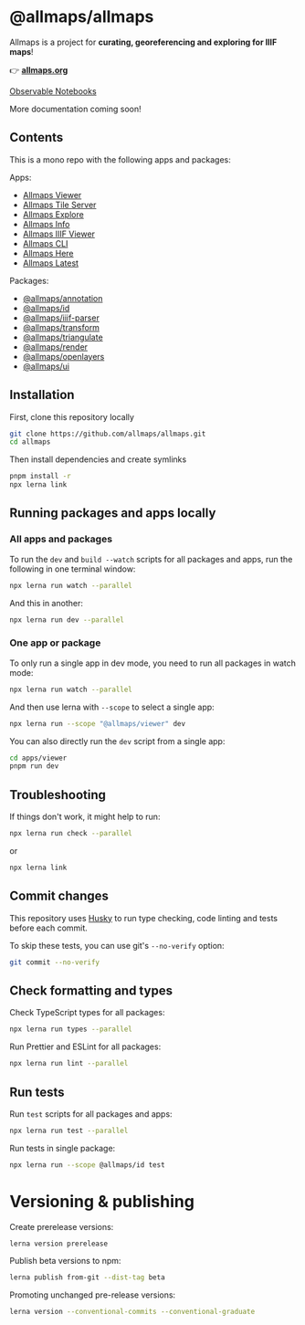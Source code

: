 # @allmaps/allmaps

Allmaps is a project for **curating, georeferencing and exploring for IIIF maps**!

👉 **[allmaps.org](https://allmaps.org/)**

[Observable Notebooks](https://observablehq.com/@allmaps?tab=notebooks)

More documentation coming soon!

## Contents

This is a mono repo with the following apps and packages:

Apps:

- [Allmaps Viewer](apps/viewer)
- [Allmaps Tile Server](apps/tileserver)
- [Allmaps Explore](apps/explore)
- [Allmaps Info](apps/info)
- [Allmaps IIIF Viewer](apps/iiif)
- [Allmaps CLI](apps/cli)
- [Allmaps Here](apps/here)
- [Allmaps Latest](apps/latest)

Packages:

- [@allmaps/annotation](packages/annotation)
- [@allmaps/id](packages/id)
- [@allmaps/iiif-parser](packages/iiif-parser)
- [@allmaps/transform](packages/transform)
- [@allmaps/triangulate](packages/triangulate)
- [@allmaps/render](packages/render)
- [@allmaps/openlayers](packages/openlayers)
- [@allmaps/ui](packages/ui)

## Installation

First, clone this repository locally

```sh
git clone https://github.com/allmaps/allmaps.git
cd allmaps
```

Then install dependencies and create symlinks

```sh
pnpm install -r
npx lerna link
```

## Running packages and apps locally

### All apps and packages

To run the `dev` and `build --watch` scripts for all packages and apps, run the following in one terminal window:

```sh
npx lerna run watch --parallel
```

And this in another:

```sh
npx lerna run dev --parallel
```

### One app or package

To only run a single app in dev mode, you need to run all packages in watch mode:

```sh
npx lerna run watch --parallel
```

And then use lerna with `--scope` to select a single app:

```sh
npx lerna run --scope "@allmaps/viewer" dev
```

You can also directly run the `dev` script from a single app:

```sh
cd apps/viewer
pnpm run dev
```

## Troubleshooting

If things don't work, it might help to run:

```sh
npx lerna run check --parallel
```

or

```sh
npx lerna link
```


## Commit changes

This repository uses [Husky](https://typicode.github.io/husky/) to run type checking, code linting and tests before each commit.

To skip these tests, you can use git's `--no-verify` option:

```sh
git commit --no-verify
```

## Check formatting and types

Check TypeScript types for all packages:

```sh
npx lerna run types --parallel
```

Run Prettier and ESLint for all packages:

```sh
npx lerna run lint --parallel
```

## Run tests

Run `test` scripts for all packages and apps:

```sh
npx lerna run test --parallel
```

Run tests in single package:

```sh
npx lerna run --scope @allmaps/id test
```

# Versioning & publishing

Create prerelease versions:

```sh
lerna version prerelease
```

Publish beta versions to npm:

```sh
lerna publish from-git --dist-tag beta
```

Promoting unchanged pre-release versions:

```sh
lerna version --conventional-commits --conventional-graduate
```
